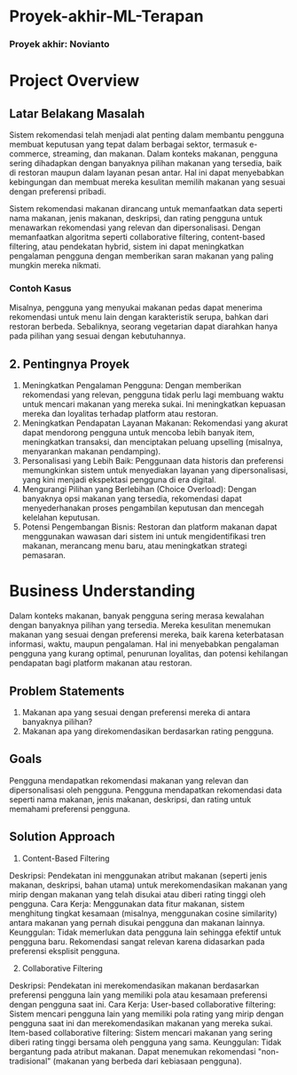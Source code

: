 # Proyek-akhir-ML-Terapan
### Proyek akhir: Novianto

# Project Overview
## Latar Belakang Masalah
Sistem rekomendasi telah menjadi alat penting dalam membantu pengguna membuat keputusan yang tepat dalam berbagai sektor, termasuk e-commerce, streaming, dan makanan. Dalam konteks makanan, pengguna sering dihadapkan dengan banyaknya pilihan makanan yang tersedia, baik di restoran maupun dalam layanan pesan antar. Hal ini dapat menyebabkan kebingungan dan membuat mereka kesulitan memilih makanan yang sesuai dengan preferensi pribadi.

Sistem rekomendasi makanan dirancang untuk memanfaatkan data seperti nama makanan, jenis makanan, deskripsi, dan rating pengguna untuk menawarkan rekomendasi yang relevan dan dipersonalisasi. Dengan memanfaatkan algoritma seperti collaborative filtering, content-based filtering, atau pendekatan hybrid, sistem ini dapat meningkatkan pengalaman pengguna dengan memberikan saran makanan yang paling mungkin mereka nikmati.

### Contoh Kasus
Misalnya, pengguna yang menyukai makanan pedas dapat menerima rekomendasi untuk menu lain dengan karakteristik serupa, bahkan dari restoran berbeda. Sebaliknya, seorang vegetarian dapat diarahkan hanya pada pilihan yang sesuai dengan kebutuhannya.

## 2. Pentingnya Proyek
1. Meningkatkan Pengalaman Pengguna: Dengan memberikan rekomendasi yang relevan, pengguna tidak perlu lagi membuang waktu untuk mencari makanan yang mereka sukai. Ini meningkatkan kepuasan mereka dan loyalitas terhadap platform atau restoran.
2. Meningkatkan Pendapatan Layanan Makanan: Rekomendasi yang akurat dapat mendorong pengguna untuk mencoba lebih banyak item, meningkatkan transaksi, dan menciptakan peluang upselling (misalnya, menyarankan makanan pendamping).
3. Personalisasi yang Lebih Baik: Penggunaan data historis dan preferensi memungkinkan sistem untuk menyediakan layanan yang dipersonalisasi, yang kini menjadi ekspektasi pengguna di era digital.
4. Mengurangi Pilihan yang Berlebihan (Choice Overload): Dengan banyaknya opsi makanan yang tersedia, rekomendasi dapat menyederhanakan proses pengambilan keputusan dan mencegah kelelahan keputusan.
5. Potensi Pengembangan Bisnis: Restoran dan platform makanan dapat menggunakan wawasan dari sistem ini untuk mengidentifikasi tren makanan, merancang menu baru, atau meningkatkan strategi pemasaran.

# Business Understanding
Dalam konteks makanan, banyak pengguna sering merasa kewalahan dengan banyaknya pilihan yang tersedia. Mereka kesulitan menemukan makanan yang sesuai dengan preferensi mereka, baik karena keterbatasan informasi, waktu, maupun pengalaman. Hal ini menyebabkan pengalaman pengguna yang kurang optimal, penurunan loyalitas, dan potensi kehilangan pendapatan bagi platform makanan atau restoran.

## Problem Statements
1. Makanan apa yang  sesuai dengan preferensi mereka di antara banyaknya pilihan?
2. Makanan apa yang direkomendasikan berdasarkan rating pengguna.

## Goals
Pengguna mendapatkan rekomendasi makanan yang relevan dan dipersonalisasi oleh pengguna.
Pengguna mendapatkan rekomendasi data seperti nama makanan, jenis makanan, deskripsi, dan rating untuk memahami preferensi pengguna.

## Solution Approach
1. Content-Based Filtering

Deskripsi: Pendekatan ini menggunakan atribut makanan (seperti jenis makanan, deskripsi, bahan utama) untuk merekomendasikan makanan yang mirip dengan makanan yang telah disukai atau diberi rating tinggi oleh pengguna.
Cara Kerja: Menggunakan data fitur makanan, sistem menghitung tingkat kesamaan (misalnya, menggunakan cosine similarity) antara makanan yang pernah disukai pengguna dan makanan lainnya.
Keunggulan:
Tidak memerlukan data pengguna lain sehingga efektif untuk pengguna baru.
Rekomendasi sangat relevan karena didasarkan pada preferensi eksplisit pengguna.

2. Collaborative Filtering

Deskripsi: Pendekatan ini merekomendasikan makanan berdasarkan preferensi pengguna lain yang memiliki pola atau kesamaan preferensi dengan pengguna saat ini.
Cara Kerja:
User-based collaborative filtering: Sistem mencari pengguna lain yang memiliki pola rating yang mirip dengan pengguna saat ini dan merekomendasikan makanan yang mereka sukai.
Item-based collaborative filtering: Sistem mencari makanan yang sering diberi rating tinggi bersama oleh pengguna yang sama.
Keunggulan:
Tidak bergantung pada atribut makanan.
Dapat menemukan rekomendasi "non-tradisional" (makanan yang berbeda dari kebiasaan pengguna).



